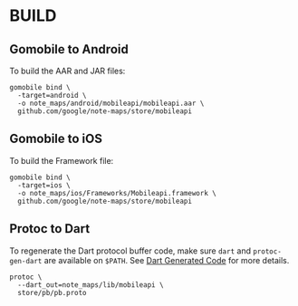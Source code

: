 # BUILD

## Gomobile to Android

To build the AAR and JAR files:

    gomobile bind \
      -target=android \
      -o note_maps/android/mobileapi/mobileapi.aar \
      github.com/google/note-maps/store/mobileapi

## Gomobile to iOS

To build the Framework file:

    gomobile bind \
      -target=ios \
      -o note_maps/ios/Frameworks/Mobileapi.framework \
      github.com/google/note-maps/store/mobileapi

## Protoc to Dart

To regenerate the Dart protocol buffer code, make sure `dart` and
`protoc-gen-dart` are available on `$PATH`. See [Dart Generated Code][] for
more details.

[Dart Generated Code]: https://developers.google.com/protocol-buffers/docs/reference/dart-generated

    protoc \
      --dart_out=note_maps/lib/mobileapi \
      store/pb/pb.proto

